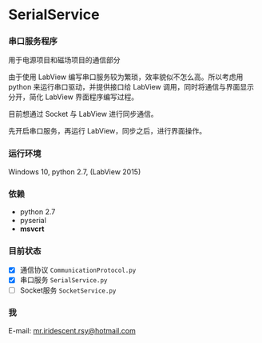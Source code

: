 # SerialService

### 串口服务程序

用于电源项目和磁场项目的通信部分

由于使用 LabView 编写串口服务较为繁琐，效率貌似不怎么高。所以考虑用 python 来运行串口驱动，并提供接口给 LabView 调用，同时将通信与界面显示分开，简化 LabView 界面程序编写过程。

目前想通过 Socket 与 LabView 进行同步通信。

先开启串口服务，再运行 LabView，同步之后，进行界面操作。

### 运行环境

Windows 10, python 2.7, (LabView 2015)

### 依赖

* python 2.7
* pyserial
* __msvcrt__ 

### 目前状态

- [x]   通信协议		`CommunicationProtocol.py`
- [x]   串口服务		`SerialService.py`
- [ ]   Socket服务	`SocketService.py`

### 我

E-mail: mr.iridescent.rsy@hotmail.com
